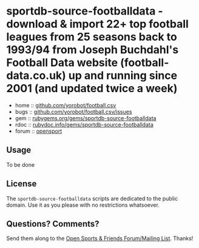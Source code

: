 # sportdb-source-footballdata - download & import 22+ top football leagues from 25 seasons back to 1993/94 from Joseph Buchdahl's Football Data website (football-data.co.uk) up and running since 2001 (and updated twice a week)


* home  :: [github.com/yorobot/football.csv](https://github.com/yorobot/football.csv)
* bugs  :: [github.com/yorobot/football.csv/issues](https://github.com/yorobot/football.csv/issues)
* gem   :: [rubygems.org/gems/sportdb-source-footballdata](https://rubygems.org/gems/sportdb-source-footballdata)
* rdoc  :: [rubydoc.info/gems/sportdb-source-footballdata](http://rubydoc.info/gems/sportdb-source-footballdata)
* forum :: [opensport](http://groups.google.com/group/opensport)


## Usage

To be done


## License

The `sportdb-source-footballdata` scripts are dedicated to the public domain.
Use it as you please with no restrictions whatsoever.


## Questions? Comments?

Send them along to the
[Open Sports & Friends Forum/Mailing List](http://groups.google.com/group/opensport).
Thanks!
